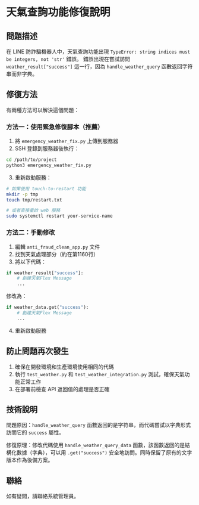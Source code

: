 # 天氣查詢功能修復說明

## 問題描述

在 LINE 防詐騙機器人中，天氣查詢功能出現 `TypeError: string indices must be integers, not 'str'` 錯誤。
錯誤出現在嘗試訪問 `weather_result["success"]` 這一行，因為 `handle_weather_query` 函數返回字符串而非字典。

## 修復方法

有兩種方法可以解決這個問題：

### 方法一：使用緊急修復腳本（推薦）

1. 將 `emergency_weather_fix.py` 上傳到服務器
2. SSH 登錄到服務器後執行：

```bash
cd /path/to/project
python3 emergency_weather_fix.py
```

3. 重新啟動服務：

```bash
# 如果使用 touch-to-restart 功能
mkdir -p tmp
touch tmp/restart.txt

# 或者直接重啟 web 服務
sudo systemctl restart your-service-name
```

### 方法二：手動修改

1. 編輯 `anti_fraud_clean_app.py` 文件
2. 找到天氣處理部分（約在第1160行）
3. 將以下代碼：

```python
if weather_result["success"]:
    # 創建天氣Flex Message
    ...
```

修改為：

```python
if weather_data.get("success"):
    # 創建天氣Flex Message
    ...
```

4. 重新啟動服務

## 防止問題再次發生

1. 確保在開發環境和生產環境使用相同的代碼
2. 執行 `test_weather.py` 和 `test_weather_integration.py` 測試，確保天氣功能正常工作
3. 在部署前檢查 API 返回值的處理是否正確

## 技術說明

問題原因：`handle_weather_query` 函數返回的是字符串，而代碼嘗試以字典形式訪問它的 `success` 屬性。

修復原理：修改代碼使用 `handle_weather_query_data` 函數，該函數返回的是結構化數據（字典），可以用 `.get("success")` 安全地訪問。同時保留了原有的文字版本作為後備方案。

## 聯絡

如有疑問，請聯絡系統管理員。 